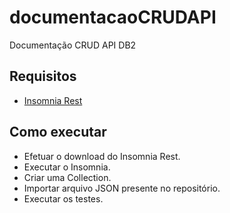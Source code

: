# documentacaoCRUDAPI
Documentação CRUD API DB2

## Requisitos

 - [Insomnia Rest](https://insomnia.rest/download)
   
 ## Como executar
 
 - Efetuar o download do Insomnia Rest.
 - Executar o Insomnia.
 - Criar uma Collection.
 - Importar arquivo JSON presente no repositório.
 - Executar os testes.
